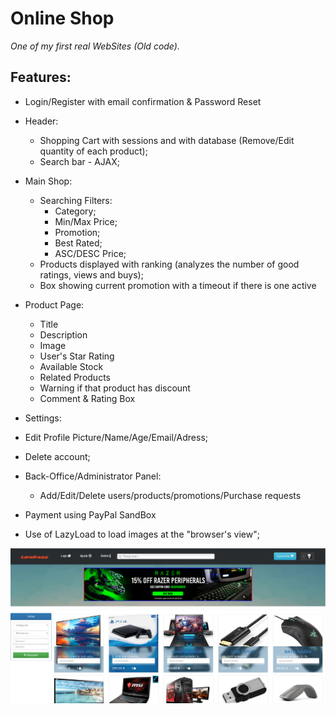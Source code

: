# Online Shop
 *One of my first real WebSites (Old code).* 

## Features:
  - Login/Register with email confirmation & Password Reset
  - Header:
    - Shopping Cart with sessions and with database (Remove/Edit quantity of each product);
    - Search bar - AJAX;
  - Main Shop:
    - Searching Filters:
      - Category;
      - Min/Max Price;
      - Promotion;
      - Best Rated;
      - ASC/DESC Price;
    - Products displayed with ranking (analyzes the number of good ratings, views and buys);
    - Box showing current promotion with a timeout if there is one active
    
  - Product Page:
    - Title
    - Description
    - Image
    - User's Star Rating
    - Available Stock
    - Related Products
    - Warning if that product has discount
    - Comment & Rating Box
    
 - Settings:
  - Edit Profile Picture/Name/Age/Email/Adress;
  - Delete account;
  
- Back-Office/Administrator Panel:
  - Add/Edit/Delete users/products/promotions/Purchase requests

- Payment using PayPal SandBox

- Use of LazyLoad to load images at the "browser's view";

![Loja Online](https://github.com/bakill3/Online-Shop/blob/master/lifepage.png)
